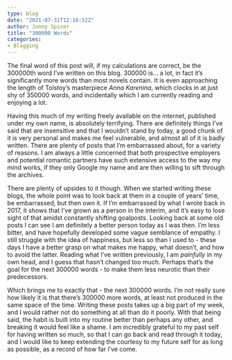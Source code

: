 ```yaml
---
type: blog
date: "2021-07-31T12:16:52Z"
author: Jonny Spicer
title: "300000 Words"
categories:
- Blogging
---
```

The final word of this post will, if my calculations are correct, be the 300000th word I’ve written on this blog. 300000 is… a lot, in fact it’s significantly more words than most novels contain. It is even approaching the length of Tolstoy’s masterpiece *Anna Karenina*, which clocks in at just shy of 350000 words, and incidentally which I am currently reading and enjoying a lot.

Having this much of my writing freely available on the internet, published under my own name, is absolutely terrifying. There are definitely things I’ve said that are insensitive and that I wouldn’t stand by today, a good chunk of it is very personal and makes me feel vulnerable, and almost all of it is badly written. There are plenty of posts that I’m embarrassed about, for a variety of reasons. I am always a little concerned that both prospective employers and potential romantic partners have such extensive access to the way my mind works, if they only Google my name and are then willing to sift through the archives.

There are plenty of upsides to it though. When we started writing these blogs, the whole point was to look back at them in a couple of years’ time, be embarrassed, but then own it. If I’m embarrassed by what I wrote back in 2017, it shows that I’ve grown as a person in the interim, and it’s easy to lose sight of that amidst constantly shifting goalposts. Looking back at some old posts I can see I am definitely a better person today as I was then. I’m less bitter, and have hopefully developed some vague semblance of empathy. I still struggle with the idea of happiness, but less so than I used to - these days I have a better grasp on what makes me happy, what doesn’t, and how to avoid the latter. Reading what I’ve written previously, I am *painfully* in my own head, and I guess that hasn’t changed too much. Perhaps that’s the goal for the next 300000 words - to make them less neurotic than their predecessors.

Which brings me to exactly that - the next 300000 words. I’m not really sure how likely it is that there’s 300000 more words, at least not produced in the same space of the time. Writing these posts takes up a big part of my week, and I would rather not do something at all than do it poorly. With that being said, the habit is built into my routine better than perhaps any other, and breaking it would feel like a shame. I am incredibly grateful to my past self for having written so much, so that I can go back and read through it today, and I would like to keep extending the courtesy to my future self for as long as possible, as a record of how far I’ve come.
